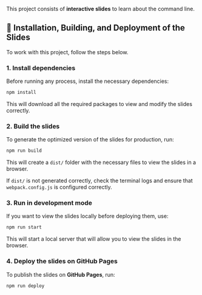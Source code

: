 This project consists of **interactive slides** to learn about the command line.

## 🚀 Installation, Building, and Deployment of the Slides

To work with this project, follow the steps below.

### 1️. Install dependencies

Before running any process, install the necessary dependencies:

```bash
npm install
```
This will download all the required packages to view and modify the slides correctly.

### 2️. Build the slides
To generate the optimized version of the slides for production, run:

```bash
npm run build
```

This will create a `dist/` folder with the necessary files to view the slides in a browser.

If `dist/` is not generated correctly, check the terminal logs and ensure that `webpack.config.js` is configured correctly.

### 3. Run in development mode

If you want to view the slides locally before deploying them, use:

```bash
npm run start
```

This will start a local server that will allow you to view the slides in the browser.

### 4️. Deploy the slides on GitHub Pages

To publish the slides on **GitHub Pages**, run:

```bash
npm run deploy
```